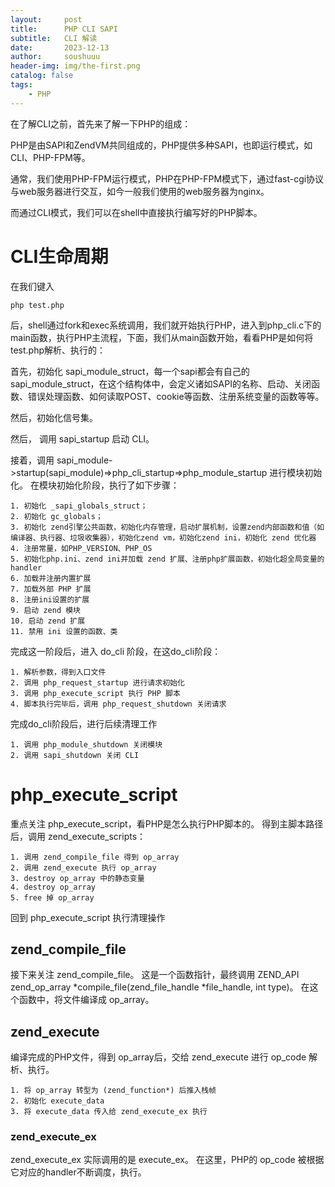 ```yaml
---
layout:     post
title:      PHP CLI SAPI
subtitle:   CLI 解读
date:       2023-12-13
author:     soushuuu
header-img: img/the-first.png
catalog: false
tags:
    - PHP
---
```



在了解CLI之前，首先来了解一下PHP的组成：

PHP是由SAPI和ZendVM共同组成的，PHP提供多种SAPI，也即运行模式，如CLI、PHP-FPM等。

通常，我们使用PHP-FPM运行模式，PHP在PHP-FPM模式下，通过fast-cgi协议与web服务器进行交互，如今一般我们使用的web服务器为nginx。

而通过CLI模式，我们可以在shell中直接执行编写好的PHP脚本。


# CLI生命周期
在我们键入

```
php test.php
```
后，shell通过fork和exec系统调用，我们就开始执行PHP，进入到php_cli.c下的main函数，执行PHP主流程，下面，我们从main函数开始，看看PHP是如何将test.php解析、执行的：

首先，初始化 sapi_module_struct，每一个sapi都会有自己的 sapi_module_struct，在这个结构体中，会定义诸如SAPI的名称、启动、关闭函数、错误处理函数、如何读取POST、cookie等函数、注册系统变量的函数等等。

然后，初始化信号集。

然后， 调用 sapi_startup 启动 CLI。

接着，调用 sapi_module->startup(sapi_module)=>php_cli_startup=>php_module_startup 进行模块初始化。
在模块初始化阶段，执行了如下步骤：

    1. 初始化 _sapi_globals_struct；
    2. 初始化 gc_globals；
    3. 初始化 zend引擎公共函数，初始化内存管理，启动扩展机制，设置zend内部函数和值（如编译器、执行器、垃圾收集器），初始化zend vm，初始化zend ini，初始化 zend 优化器
    4. 注册常量，如PHP_VERSION、PHP_OS
    5. 初始化php.ini、zend ini并加载 zend 扩展、注册php扩展函数，初始化超全局变量的handler
    6. 加载并注册内置扩展
    7. 加载外部 PHP 扩展
    8. 注册ini设置的扩展
    9. 启动 zend 模块
    10. 启动 zend 扩展
    11. 禁用 ini 设置的函数、类

完成这一阶段后，进入 do_cli 阶段，在这do_cli阶段：

    1. 解析参数，得到入口文件
    2. 调用 php_request_startup 进行请求初始化
    3. 调用 php_execute_script 执行 PHP 脚本
    4. 脚本执行完毕后，调用 php_request_shutdown 关闭请求

完成do_cli阶段后，进行后续清理工作

    1. 调用 php_module_shutdown 关闭模块
    2. 调用 sapi_shutdown 关闭 CLI


# php_execute_script
重点关注 php_execute_script，看PHP是怎么执行PHP脚本的。
得到主脚本路径后，调用 zend_execute_scripts：

    1. 调用 zend_compile_file 得到 op_array
    2. 调用 zend_execute 执行 op_array
    3. destroy op_array 中的静态变量
    4. destroy op_array
    5. free 掉 op_array
回到 php_execute_script 执行清理操作

## zend_compile_file
接下来关注 zend_compile_file。
这是一个函数指针，最终调用 ZEND_API zend_op_array *compile_file(zend_file_handle *file_handle, int type)。
在这个函数中，将文件编译成 op_array。

## zend_execute
编译完成的PHP文件，得到 op_array后，交给 zend_execute 进行 op_code 解析、执行。

    1. 将 op_array 转型为 (zend_function*) 后推入栈帧
    2. 初始化 execute_data
    3. 将 execute_data 传入给 zend_execute_ex 执行

### zend_execute_ex
zend_execute_ex 实际调用的是 execute_ex。
在这里，PHP的 op_code 被根据它对应的handler不断调度，执行。